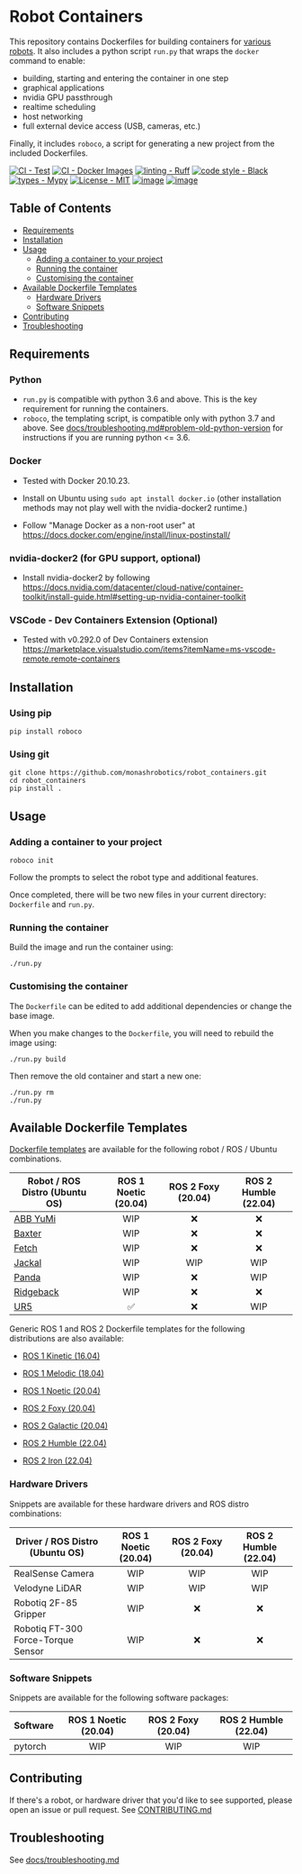 
# Robot Containers
This repository contains Dockerfiles for building containers for [various robots](#available-dockerfile-templates).
It also includes a python script `run.py` that wraps the `docker` command to enable:

- building, starting and entering the container in one step
- graphical applications
- nvidia GPU passthrough
- realtime scheduling
- host networking
- full external device access (USB, cameras, etc.)

Finally, it includes `roboco`, a script for generating a new project from the included Dockerfiles.

[![CI - Test](https://github.com/monashrobotics/robot_containers/actions/workflows/ci.yml/badge.svg)](https://github.com/monashrobotics/robot_containers/actions/workflows/ci.yml)
[![CI - Docker Images](https://github.com/monashrobotics/robot_containers/actions/workflows/docker-publish.yml/badge.svg)](https://github.com/monashrobotics/robot_containers/actions/workflows/docker-publish.yml)
[![linting - Ruff](https://img.shields.io/endpoint?url=https://raw.githubusercontent.com/charliermarsh/ruff/main/assets/badge/v0.json)](https://github.com/charliermarsh/ruff) 
[![code style - Black](https://img.shields.io/badge/code%20style-black-000000.svg)](https://github.com/psf/black) 
[![types - Mypy](https://img.shields.io/badge/types-Mypy-blue.svg)](https://github.com/python/mypy) [![License - MIT](https://img.shields.io/badge/license-MIT-9400d3.svg)](https://spdx.org/licenses/)
[![image](https://img.shields.io/pypi/v/roboco.svg)](https://pypi.python.org/pypi/roboco)
[![image](https://img.shields.io/pypi/pyversions/roboco.svg)](https://pypi.python.org/pypi/roboco)

## Table of Contents

  * [Requirements](#requirements)
  * [Installation](#installation)
  * [Usage](#usage)
    * [Adding a container to your project](#adding-a-container-to-your-project)
    * [Running the container](#running-the-container)
    * [Customising the container](#customising-the-container)
* [Available Dockerfile Templates](#available-dockerfile-templates)
  * [Hardware Drivers](#hardware-drivers)
  * [Software Snippets](#software-snippets)
* [Contributing](#contributing)
* [Troubleshooting](#troubleshooting)

## Requirements

### Python
- `run.py` is compatible with python 3.6 and above. This is the key requirement for running the containers.
- `roboco`, the templating script, is compatible only with python 3.7 and above. See [docs/troubleshooting.md#problem-old-python-version](docs/troubleshooting.md#problem-old-python-version) for instructions if you are running python <= 3.6.

### Docker
- Tested with Docker 20.10.23. 

- Install on Ubuntu using `sudo apt install docker.io` (other installation methods may not play well with the nvidia-docker2 runtime.)

- Follow "Manage Docker as a non-root user" at https://docs.docker.com/engine/install/linux-postinstall/

### nvidia-docker2 (for GPU support, optional)
- Install nvidia-docker2 by following https://docs.nvidia.com/datacenter/cloud-native/container-toolkit/install-guide.html#setting-up-nvidia-container-toolkit

### VSCode - Dev Containers Extension (Optional)
- Tested with v0.292.0 of Dev Containers extension https://marketplace.visualstudio.com/items?itemName=ms-vscode-remote.remote-containers

## Installation

### Using pip
```
pip install roboco
```

### Using git
```
git clone https://github.com/monashrobotics/robot_containers.git
cd robot_containers
pip install .
```

## Usage
### Adding a container to your project
```
roboco init
```

Follow the prompts to select the robot type and additional features.

Once completed, there will be two new files in your current directory: `Dockerfile` and `run.py`.

### Running the container

Build the image and run the container using:
```
./run.py
```

### Customising the container

The `Dockerfile` can be edited to add additional dependencies or change the base image.

When you make changes to the `Dockerfile`, you will need to rebuild the image using:
```
./run.py build
```
Then remove the old container and start a new one:
```
./run.py rm
./run.py
```

## Available Dockerfile Templates

[Dockerfile templates](src/roboco/templates) are available for the following robot / ROS / Ubuntu combinations.

| Robot / ROS Distro (Ubuntu OS) | ROS 1 Noetic (20.04) | ROS 2 Foxy (20.04) | ROS 2 Humble (22.04)
| --- | :---: | :---: | :---: |
| [ABB YuMi](src/roboco/templates/abb_yumi/) | WIP | ❌ | ❌ |
| [Baxter](src/roboco/templates/baxter/) | WIP | ❌ | ❌ |
| [Fetch](src/roboco/templates/fetch/) | WIP | ❌ | ❌ |
| [Jackal](src/roboco/templates/jackal/) | WIP | WIP | WIP |
| [Panda](src/roboco/templates/panda/) | WIP | ❌ | WIP |
| [Ridgeback](src/roboco/templates/ridgeback/) | WIP | ❌ | ❌ |
| [UR5](src/roboco/templates/ur5/) | ✅ | ❌ | WIP |

Generic ROS 1 and ROS 2 Dockerfile templates for the following distributions are also available:

- [ROS 1 Kinetic (16.04)](src/roboco/templates/ros/Dockerfile.kinetic)
- [ROS 1 Melodic (18.04)](src/roboco/templates/ros/Dockerfile.melodic)
- [ROS 1 Noetic (20.04)](src/roboco/templates/ros/Dockerfile.noetic)

- [ROS 2 Foxy (20.04)](src/roboco/templates/ros/Dockerfile.foxy)
- [ROS 2 Galactic (20.04)](src/roboco/templates/ros/Dockerfile.galactic)
- [ROS 2 Humble (22.04)](src/roboco/templates/ros/Dockerfile.humble)
- [ROS 2 Iron (22.04)](src/roboco/templates/ros/Dockerfile.iron)

### Hardware Drivers

Snippets are available for these hardware drivers and ROS distro combinations:

| Driver / ROS Distro (Ubuntu OS) | ROS 1 Noetic (20.04) | ROS 2 Foxy (20.04) | ROS 2 Humble (22.04)
| --- | :---: | :---: | :---: |
| RealSense Camera | WIP | WIP | WIP |
| Velodyne LiDAR | WIP | WIP | WIP |
| Robotiq 2F-85 Gripper | WIP | ❌ | ❌ |
| Robotiq FT-300 Force-Torque Sensor | WIP | ❌ | ❌ |

### Software Snippets

Snippets are available for the following software packages:

| Software | ROS 1 Noetic (20.04) | ROS 2 Foxy (20.04) | ROS 2 Humble (22.04)
| --- | :---: | :---: | :---: |
| pytorch | WIP | WIP | WIP |

## Contributing
If there's a robot, or hardware driver that you'd like to see supported, please open an issue or pull request.
See [CONTRIBUTING.md](CONTRIBUTING.md)

## Troubleshooting
See [docs/troubleshooting.md](docs/troubleshooting.md)